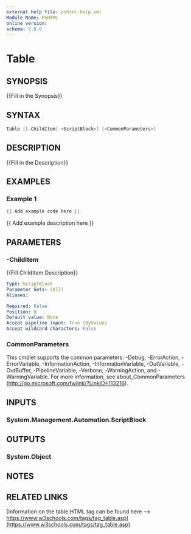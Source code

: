 ```yaml
---
external help file: pshtml-help.xml
Module Name: PSHTML
online version:
schema: 2.0.0
---
```


# Table

## SYNOPSIS
{{Fill in the Synopsis}}

## SYNTAX

``` powershell
Table [[-ChildItem] <ScriptBlock>] [<CommonParameters>]
```

## DESCRIPTION
{{Fill in the Description}}

## EXAMPLES

### Example 1

``` powershell
{{ Add example code here }}
```

{{ Add example description here }}

## PARAMETERS

### -ChildItem
{{Fill ChildItem Description}}

```yaml
Type: ScriptBlock
Parameter Sets: (All)
Aliases:

Required: False
Position: 0
Default value: None
Accept pipeline input: True (ByValue)
Accept wildcard characters: False
```

### CommonParameters
This cmdlet supports the common parameters: -Debug, -ErrorAction, -ErrorVariable, -InformationAction, -InformationVariable, -OutVariable, -OutBuffer, -PipelineVariable, -Verbose, -WarningAction, and -WarningVariable.
For more information, see about_CommonParameters (http://go.microsoft.com/fwlink/?LinkID=113216).

## INPUTS

### System.Management.Automation.ScriptBlock

## OUTPUTS

### System.Object
## NOTES

## RELATED LINKS

[Information on the table HTML tag can be found here --> https://www.w3schools.com/tags/tag_table.asp](https://www.w3schools.com/tags/tag_table.asp)